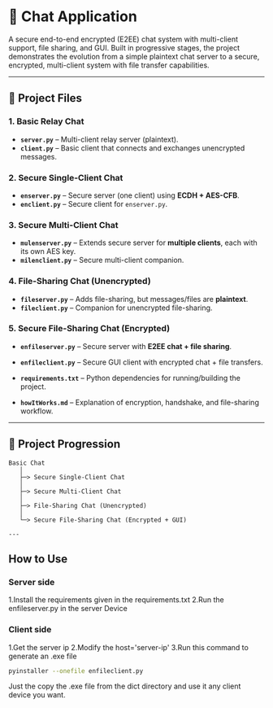 # 💬 Chat Application

A secure end-to-end encrypted (E2EE) chat system with multi-client support, file sharing, and GUI. Built in progressive stages, the project demonstrates the evolution from a simple plaintext chat server to a secure, encrypted, multi-client system with file transfer capabilities.

---

## 📂 Project Files

### 1. Basic Relay Chat
- **`server.py`** – Multi-client relay server (plaintext).  
- **`client.py`** – Basic client that connects and exchanges unencrypted messages.

### 2. Secure Single-Client Chat
- **`enserver.py`** – Secure server (one client) using **ECDH + AES-CFB**.  
- **`enclient.py`** – Secure client for `enserver.py`.

### 3. Secure Multi-Client Chat
- **`mulenserver.py`** – Extends secure server for **multiple clients**, each with its own AES key.  
- **`milenclient.py`** – Secure multi-client companion.

### 4. File-Sharing Chat (Unencrypted)
- **`fileserver.py`** – Adds file-sharing, but messages/files are **plaintext**.  
- **`fileclient.py`** – Companion for unencrypted file-sharing.

### 5. Secure File-Sharing Chat (Encrypted)
- **`enfileserver.py`** – Secure server with **E2EE chat + file sharing**.  
- **`enfileclient.py`** – Secure GUI client with encrypted chat + file transfers.  


- **`requirements.txt`** – Python dependencies for running/building the project.  
- **`howItWorks.md`** – Explanation of encryption, handshake, and file-sharing workflow.

---

## 🔗 Project Progression
```text
Basic Chat
   │
   ├─> Secure Single-Client Chat
   │
   ├─> Secure Multi-Client Chat
   │
   ├─> File-Sharing Chat (Unencrypted)
   │
   └─> Secure File-Sharing Chat (Encrypted + GUI)

---
```
## How to Use

### Server side
1.Install the requirements given in the requirements.txt 
2.Run the enfileserver.py in the server Device


### Client side
1.Get the server ip 
2.Modify the host='server-ip'
3.Run this command to generate an .exe file
```bash
pyinstaller --onefile enfileclient.py
```
Just the copy the .exe file from the dict directory and use it any client device you want.


